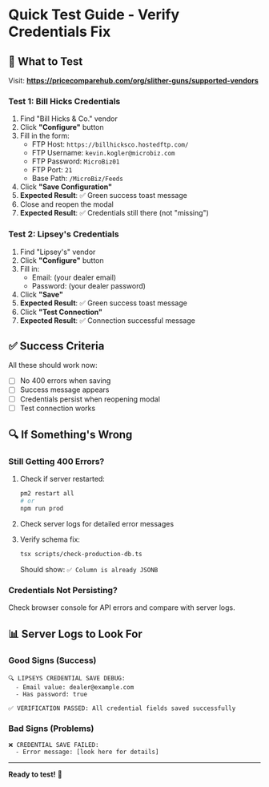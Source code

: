# Quick Test Guide - Verify Credentials Fix

## 🎯 What to Test

Visit: **https://pricecomparehub.com/org/slither-guns/supported-vendors**

### Test 1: Bill Hicks Credentials

1. Find "Bill Hicks & Co." vendor
2. Click **"Configure"** button
3. Fill in the form:
   - FTP Host: `https://billhicksco.hostedftp.com/`
   - FTP Username: `kevin.kogler@microbiz.com`
   - FTP Password: `MicroBiz01`
   - FTP Port: `21`
   - Base Path: `/MicroBiz/Feeds`
4. Click **"Save Configuration"**
5. **Expected Result**: ✅ Green success toast message
6. Close and reopen the modal
7. **Expected Result**: ✅ Credentials still there (not "missing")

### Test 2: Lipsey's Credentials

1. Find "Lipsey's" vendor
2. Click **"Configure"** button
3. Fill in:
   - Email: (your dealer email)
   - Password: (your dealer password)
4. Click **"Save"**
5. **Expected Result**: ✅ Green success toast message
6. Click **"Test Connection"**
7. **Expected Result**: ✅ Connection successful message

## ✅ Success Criteria

All these should work now:
- [ ] No 400 errors when saving
- [ ] Success message appears
- [ ] Credentials persist when reopening modal
- [ ] Test connection works

## 🔍 If Something's Wrong

### Still Getting 400 Errors?

1. Check if server restarted:
   ```bash
   pm2 restart all
   # or
   npm run prod
   ```

2. Check server logs for detailed error messages

3. Verify schema fix:
   ```bash
   tsx scripts/check-production-db.ts
   ```
   Should show: `✅ Column is already JSONB`

### Credentials Not Persisting?

Check browser console for API errors and compare with server logs.

## 📊 Server Logs to Look For

### Good Signs (Success)
```
🔍 LIPSEYS CREDENTIAL SAVE DEBUG:
  - Email value: dealer@example.com
  - Has password: true
  
✅ VERIFICATION PASSED: All credential fields saved successfully
```

### Bad Signs (Problems)
```
❌ CREDENTIAL SAVE FAILED:
  - Error message: [look here for details]
```

---

**Ready to test!** 🚀




